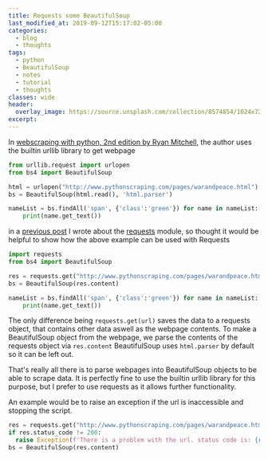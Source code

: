 ```yaml
---
title: Requests some BeautifulSoup
last_modified_at: 2019-09-12T15:17:02-05:00
categories:
  - blog
  - thoughts
tags:
  - python
  - BeautifulSoup
  - notes
  - tutorial
  - thoughts
classes: wide
header:
  overlay_image: https://source.unsplash.com/collection/8574854/1024x720
excerpt:
---
```

In [webscraping with python, 2nd edition by Ryan Mitchell](http://www.pythonscraping.com/), the author uses the builtin
urllib library to get webpage
```python
from urllib.request import urlopen
from bs4 import BeautifulSoup

html = urlopen("http://www.pythonscraping.com/pages/warandpeace.html")
bs = BeautifulSoup(html.read(), 'html.parser')

nameList = bs.findAll('span', {'class':'green'}) for name in nameList:
    print(name.get_text())
```

in a [previous post]() I wrote about the [requests](https://2.python-requests.org/en/master/) module, so thought it would be helpful to show how the above example can be used with Requests
```python
import requests
from bs4 import BeautifulSoup

res = requests.get("http://www.pythonscraping.com/pages/warandpeace.html")
bs = BeautifulSoup(res.content)

nameList = bs.findAll('span', {'class':'green'}) for name in nameList:
    print(name.get_text())
```

The only difference being `requests.get(url)` saves the data to a requests object, that contains other data aswell as the webpage contents.
To make a BeautifulSoup object from the webpage, we parse the contents of the requests object via `res.content`
BeautifulSoup uses `html.parser` by default so it can be left out.

That's really all there is to parse webpages into BeautifulSoup objects to be able to scrape data. It is perfectly fine to use the builtin urllib library for this purpose, but I prefer to use requests as it allows further functionality.

An example would be to raise an exception if the url is inaccessible and stopping the script.
```python
res = requests.get("http://www.pythonscraping.com/pages/warandpeace.html")
if res.status_code != 200:
  raise Exception(f'There is a problem with the url. status code is: {res.status_code}')
bs = BeautifulSoup(res.content)
```
